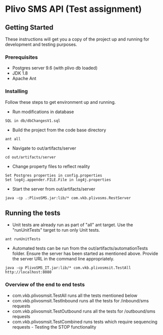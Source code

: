 # Plivo SMS API (Test assignment)

## Getting Started
These instructions will get you a copy of the project up and running for development and testing purposes.

### Prerequisites
* Postgres server 9.6 (with plivo db loaded)
* JDK 1.8
* Apache Ant

### Installing
Follow these steps to get environment up and running.
* Run modifications in database
```
SQL in db/dbChangesV1.sql
```
* Build the project from the code base directory
```
ant all
```
* Navigate to out/artifacts/server
```
cd out/artifacts/server
```
* Change property files to reflect reality
```
Set Postgres properties in config.properties
Set log4j.appender.FILE.File in log4j.properties
```
* Start the server from out/artifacts/server
```
java -cp .:PlivoSMS.jar:lib/* com.vkb.plivosms.RestServer
```

## Running the tests
* Unit tests are already run as part of "all" ant target. Use the "runUnitTests" target to run only Unit tests.
```
ant runUnitTests
```

* Automated tests can be run from the out/artifacts/automationTests folder. Ensure the server has been started as mentioned above. Provide the server URL in the command line appropriately.
```
java -cp PlivoSMS_IT.jar:lib/* com.vkb.plivosmsit.TestAll http://localhost:8080
```

### Overview of the end to end tests
* com.vkb.plivosmsit.TestAll runs all the tests mentioned below 
* com.vkb.plivosmsit.TestInbound runs all the tests for /inbound/sms requests
* com.vkb.plivosmsit.TestOutbound runs all the tests for /outbound/sms requests
* com.vkb.plivosmsit.TestCombined runs tests which require sequencing requests - Testing the STOP functionality